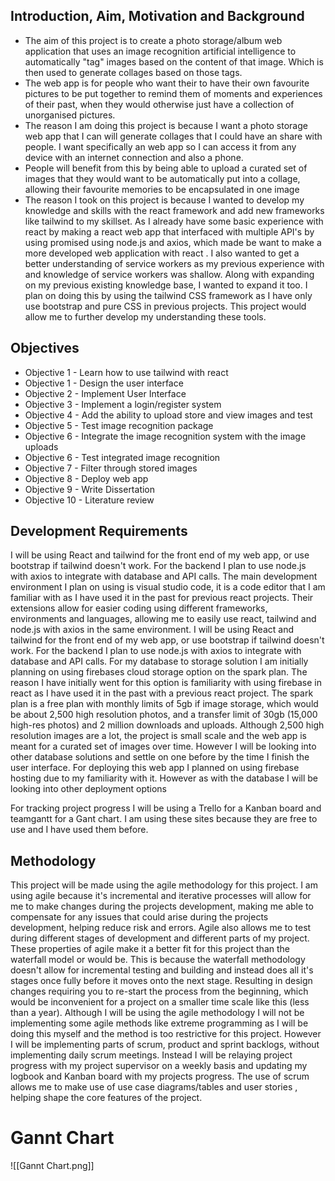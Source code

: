 
## Introduction, Aim, Motivation and Background
- The aim of this project is to create a photo storage/album web application that uses an image recognition artificial intelligence to automatically "tag" images based on the content of that image. Which is then used to generate collages based on those tags. 
- The  web app is for people who want their to have their own favourite pictures to be put together to remind them of moments and experiences of their past, when they would otherwise just have a collection of unorganised pictures.
- The reason I am doing this project is because I want a photo storage web app that I can will generate collages that I could have an share with people. I want specifically an web app so I can access it from any device with an internet connection and also a phone.
- People will benefit from this by being able to upload a  curated set of images that they would want to be automatically put into a collage, allowing their favourite memories to be encapsulated in one image
-  The reason I took on this project is because I wanted to develop my knowledge and skills with the react framework and add new frameworks like tailwind to my skillset. As I already have some basic experience with react by making a react web app that interfaced with multiple API's by using promised using node.js and axios, which made be want to make a more  developed web application with react . I also wanted to get a better understanding of service workers as my previous experience with and knowledge of service workers was shallow. Along with expanding on my previous existing knowledge base, I wanted to expand it too. I plan on doing this by using the tailwind CSS framework as I have only use bootstrap and pure CSS in previous projects.  This project would allow me to further develop my understanding these tools.

## Objectives

- Objective 1 - Learn how to use tailwind with react
 - Objective 1 - Design the user interface
 - Objective 2 -  Implement User Interface
 - Objective 3 - Implement a login/register system
 - Objective 4 - Add the ability to upload store and view images and test
 - Objective 5 - Test image recognition package
 - Objective 6 - Integrate the image recognition system with the image uploads
 - Objective 6 - Test integrated image recognition
 - Objective 7  - Filter through stored images
 - Objective 8 - Deploy web app
 - Objective 9  - Write Dissertation
 - Objective 10 - Literature review

## Development Requirements
I will be using React and tailwind for the front end of my web app, or use bootstrap if tailwind doesn't work. For the backend I plan to use node.js with axios to integrate with database and API calls.
The main development environment I plan on using is visual studio code, it is a code editor that I am familiar with as I have used it in the past for previous react projects. Their extensions allow for easier coding using different frameworks, environments and languages, allowing me to easily use react, tailwind and node.js with axios in the same environment.
I will be using React and tailwind for the front end of my web app, or use bootstrap if tailwind doesn't work. For the backend I plan to use node.js with axios to integrate with database and API calls.
For my database to storage solution I am initially planning on using firebases cloud storage option on the spark plan. The reason I have initially went for this option is familiarity with using firebase in react as I have used it in the past with a previous react project. The spark plan is a free plan with monthly limits of 5gb if image storage, which would be about 2,500 high resolution photos, and a transfer limit of 30gb (15,000 high-res photos) and 2 million downloads and uploads. Although 2,500 high resolution images are a lot, the project is small scale and the web app is meant for a curated set of images over time. However I will be looking into other database solutions and settle on one before by the time I finish the user interface. For deploying this web app I planned on using firebase hosting due to my familiarity with it. However as with the database I will be looking into other deployment options

For tracking project progress I will be using a Trello for a Kanban board and teamgantt for a Gant chart. I am using these sites because they are free to use and I have used them before.

## Methodology
This project will be made using the agile methodology for this project. I am using agile because it's  incremental and iterative processes will allow for me to make changes during the projects development, making me able to compensate for any issues that could arise during the projects development, helping reduce risk and errors. Agile also allows me to test during different stages of development and different parts of my project. These properties of agile make it a better fit for this project than the waterfall model or would be. This is because the waterfall methodology doesn't allow for incremental testing and building and instead does all it's stages once fully before it moves onto the next stage. Resulting in design changes requiring you to re-start the process from the beginning, which would be inconvenient for a project on a smaller time scale like this (less than a year). Although I will be using the agile methodology I will not be implementing some agile methods like extreme programming as I will be doing this myself and the method is too restrictive for this project. However I will be implementing parts of scrum, product and sprint backlogs, without implementing daily scrum meetings. Instead I will be relaying project progress with my project supervisor on a weekly basis and updating my logbook and Kanban board with my projects progress. The use of scrum allows me to make use of use case diagrams/tables and user stories , helping shape the core features of the project.

# Gannt Chart
![[Gannt Chart.png]]